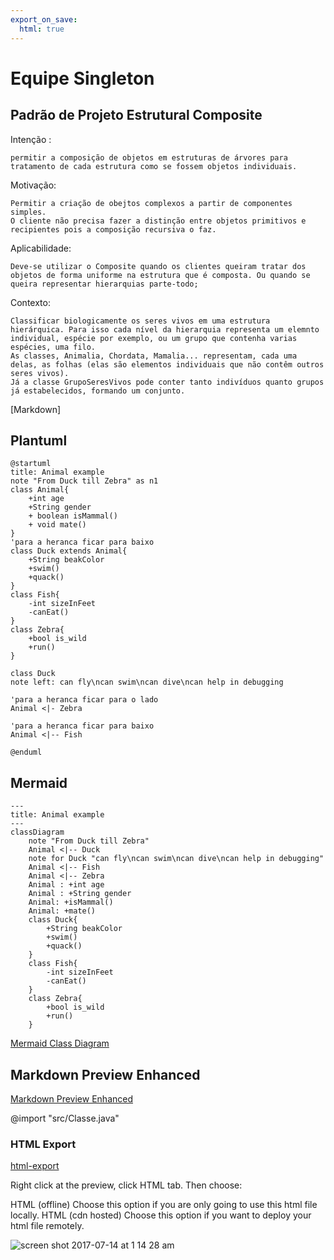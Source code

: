 ```yaml
---
export_on_save:
  html: true
---
```


# Equipe Singleton

## Padrão de Projeto Estrutural Composite 
Intenção :

    permitir a composição de objetos em estruturas de árvores para tratamento de cada estrutura como se fossem objetos individuais.

Motivação:

    Permitir a criação de obejtos complexos a partir de componentes simples. 
    O cliente não precisa fazer a distinção entre objetos primitivos e recipientes pois a composição recursiva o faz.

Aplicabilidade:

    Deve-se utilizar o Composite quando os clientes queiram tratar dos objetos de forma uniforme na estrutura que é composta. Ou quando se queira representar hierarquias parte-todo;

Contexto:

    Classificar biologicamente os seres vivos em uma estrutura hierárquica. Para isso cada nível da hierarquia representa um elemnto individual, espécie por exemplo, ou um grupo que contenha varias espécies, uma filo.
    As classes, Animalia, Chordata, Mamalia... representam, cada uma delas, as folhas (elas são elementos individuais que não contêm outros seres vivos). 
    Já a classe GrupoSeresVivos pode conter tanto indivíduos quanto grupos já estabelecidos, formando um conjunto.




[Markdown]

## Plantuml

```plantuml {align="center"}
@startuml
title: Animal example
note "From Duck till Zebra" as n1
class Animal{
    +int age
    +String gender
    + boolean isMammal()
    + void mate()
}
'para a heranca ficar para baixo
class Duck extends Animal{
    +String beakColor
    +swim()
    +quack()
}
class Fish{
    -int sizeInFeet
    -canEat()
}
class Zebra{    
    +bool is_wild
    +run()
}

class Duck
note left: can fly\ncan swim\ncan dive\ncan help in debugging

'para a heranca ficar para o lado
Animal <|- Zebra 

'para a heranca ficar para baixo
Animal <|-- Fish 

@enduml
```

## Mermaid

```mermaid {align="center"}
---
title: Animal example
---
classDiagram
    note "From Duck till Zebra"
    Animal <|-- Duck
    note for Duck "can fly\ncan swim\ncan dive\ncan help in debugging"
    Animal <|-- Fish
    Animal <|-- Zebra
    Animal : +int age
    Animal : +String gender
    Animal: +isMammal()
    Animal: +mate()
    class Duck{
        +String beakColor
        +swim()
        +quack()
    }
    class Fish{
        -int sizeInFeet
        -canEat()
    }
    class Zebra{
        +bool is_wild
        +run()
    }

```

[Mermaid Class Diagram](https://mermaid.js.org/syntax/classDiagram.html)


## Markdown Preview Enhanced

[Markdown Preview Enhanced](https://shd101wyy.github.io/markdown-preview-enhanced/#/)


@import "src/Classe.java"

### HTML Export

[html-export](https://shd101wyy.github.io/markdown-preview-enhanced/#/html?id=html-export)


Right click at the preview, click HTML tab.
Then choose:

HTML (offline) Choose this option if you are only going to use this html file locally.
HTML (cdn hosted) Choose this option if you want to deploy your html file remotely.

![screen shot 2017-07-14 at 1 14 28 am](https://user-images.githubusercontent.com/1908863/28200455-d5a12d60-6831-11e7-8572-91d3845ce8cf.png)